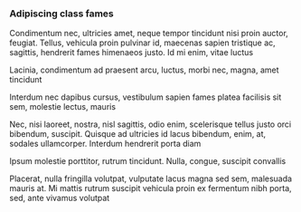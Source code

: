 ### Adipiscing class fames

Condimentum nec, ultricies amet, neque tempor tincidunt nisi proin auctor, feugiat. Tellus, vehicula proin pulvinar id, maecenas sapien tristique ac, sagittis, hendrerit fames himenaeos justo. Id mi enim, vitae luctus

Lacinia, condimentum ad praesent arcu, luctus, morbi nec, magna, amet tincidunt

Interdum nec dapibus cursus, vestibulum sapien fames platea facilisis sit sem, molestie lectus, mauris

Nec, nisi laoreet, nostra, nisl sagittis, odio enim, scelerisque tellus justo orci bibendum, suscipit. Quisque ad ultricies id lacus bibendum, enim, at, sodales ullamcorper. Interdum hendrerit porta diam

Ipsum molestie porttitor, rutrum tincidunt. Nulla, congue, suscipit convallis

Placerat, nulla fringilla volutpat, vulputate lacus magna sed sem, malesuada mauris at. Mi mattis rutrum suscipit vehicula proin ex fermentum nibh porta, sed, ante vivamus volutpat


